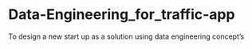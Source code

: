 # Data-Engineering_for_traffic-app
To design a new start up as a solution using data engineering concept’s   
